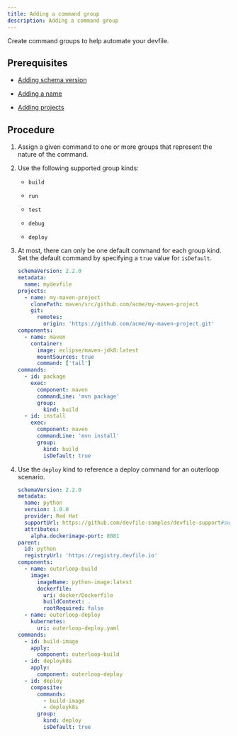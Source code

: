 ```yaml
---
title: Adding a command group
description: Adding a command group
---
```


Create command groups to help automate your devfile.

## Prerequisites

- [Adding schema version](/docs/2.1.0/adding-schema-version)

- [Adding a name](/docs/2.1.0/adding-a-name)

- [Adding projects](/docs/2.1.0/adding-projects)

## Procedure

1. Assign a given command to one or more groups that represent the
    nature of the command.

2. Use the following supported group kinds:

    - `build`

    - `run`

    - `test`

    - `debug`

    - `deploy`

3. At most, there can only be one default command for each group kind.
    Set the default command by specifying a `true` value for
    `isDefault`.

    ~~~yaml {% filename="devfile.yaml" %}
    schemaVersion: 2.2.0
    metadata:
      name: mydevfile
    projects:
      - name: my-maven-project
        clonePath: maven/src/github.com/acme/my-maven-project
        git:
          remotes:
            origin: 'https://github.com/acme/my-maven-project.git'
    components:
      - name: maven
        container:
          image: eclipse/maven-jdk8:latest
          mountSources: true
          command: ['tail']
    commands:
      - id: package
        exec:
          component: maven
          commandLine: 'mvn package'
          group:
            kind: build
      - id: install
        exec:
          component: maven
          commandLine: 'mvn install'
          group:
            kind: build
            isDefault: true
    ~~~

4. Use the `deploy` kind to reference a deploy command for an outerloop
   scenario.

    ~~~yaml {% filename="devfile.yaml" %}
    schemaVersion: 2.2.0
    metadata:
      name: python
      version: 1.0.0
      provider: Red Hat
      supportUrl: https://github.com/devfile-samples/devfile-support#support-information
      attributes:
        alpha.dockerimage-port: 8081
    parent:
      id: python
      registryUrl: 'https://registry.devfile.io'
    components:
      - name: outerloop-build
        image:
          imageName: python-image:latest
          dockerfile:
            uri: docker/Dockerfile
            buildContext: .
            rootRequired: false
      - name: outerloop-deploy
        kubernetes:
          uri: outerloop-deploy.yaml
    commands:
      - id: build-image
        apply:
          component: outerloop-build
      - id: deployk8s
        apply:
          component: outerloop-deploy
      - id: deploy
        composite:
          commands:
            - build-image
            - deployk8s
          group:
            kind: deploy
            isDefault: true
    ~~~
